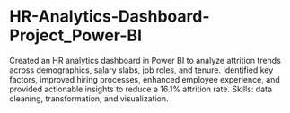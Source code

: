 # HR-Analytics-Dashboard-Project_Power-BI
 Created an HR analytics dashboard in Power BI to analyze attrition trends across demographics, salary slabs, job roles, and tenure. Identified key factors, improved hiring processes, enhanced employee experience, and provided actionable insights to reduce a 16.1% attrition rate. Skills: data cleaning, transformation, and visualization.
